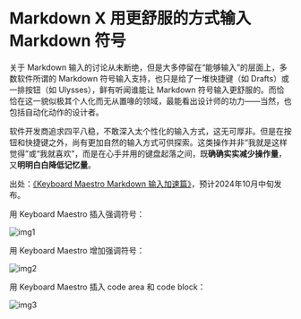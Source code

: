 # Markdown X 用更舒服的方式输入 Markdown 符号

关于 Markdown 输入的讨论从未断绝，但是大多停留在“能够输入”的层面上，多数软件所谓的 Markdown 符号输入支持，也只是给了一堆快捷键（如 Drafts）或一排按钮（如 Ulysses），鲜有听闻谁能让 Markdown 符号输入更舒服的。而恰恰在这一貌似极其个人化而无从置喙的领域，最能看出设计师的功力——当然，也包括自动化动作的设计者。

软件开发商追求四平八稳，不敢深入太个性化的输入方式，这无可厚非。但是在按钮和快捷键之外，尚有更加自然的输入方式可供探索。这类操作并非“我就是这样觉得”或“我就喜欢”，而是在心手并用的键盘起落之间，既**确确实实减少操作量**，又**明明白白降低记忆量**。

出处：[《Keyboard Maestro Markdown 输入加速篇》](https://utgd.net/article/20931)，预计2024年10月中旬发布。

用 Keyboard Maestro 插入强调符号：

![img1](img1.gif)

用 Keyboard Maestro 增加强调符号：

![img2](img2.gif)

用 Keyboard Maestro 插入 code area 和 code  block：

![img3](img3.gif)